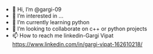 - 👋 Hi, I’m @gargi-09
- 👀 I’m interested in ...
- 🌱 I’m currently learning python
- 💞️ I’m looking to collaborate on c++ or python projects
- 📫 How to reach me linkedin-Gargi Vipat https://www.linkedin.com/in/gargi-vipat-162610218/

<!---
gargi-09/gargi-09 is a ✨ special ✨ repository because its `README.md` (this file) appears on your GitHub profile.
You can click the Preview link to take a look at your changes.
--->
